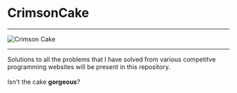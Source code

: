 # CrimsonCake

<hr>

![Crimson Cake](images/CoconutCakewithRaspberryFilling.jpg?raw=true "Crimson Cake")

<hr>

Solutions to all the problems that I have solved from various competitve programming websites will be present in this repository.
<br>
<br>
Isn't the cake **gorgeous**? 
